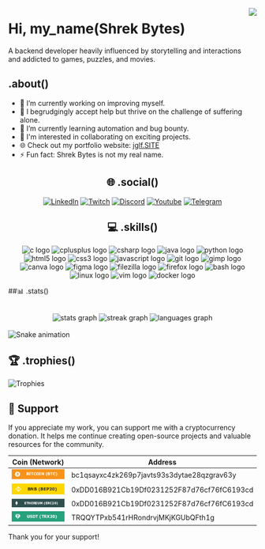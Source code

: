 <p align="right">
  <img align="right" height="185" src="https://media.giphy.com/media/TEnXkcsHrP4YedChhA/giphy.gif">
</p>

# Hi, my_name(Shrek Bytes)

A backend developer heavily influenced by storytelling and interactions and addicted to games, puzzles, and movies.

## .about()

- 🔭 I’m currently working on improving myself.
- 🤝 I begrudgingly accept help but thrive on the challenge of suffering alone.
- 🌱 I’m currently learning automation and bug bounty.
- 🚀 I'm interested in collaborating on exciting projects.
- 🌐 Check out my portfolio website: [jglf.SITE](https://jglf.site)
- ⚡ Fun fact: Shrek Bytes is not my real name.


<div align="center">

## 🌐 .social()

[![LinkedIn](https://img.shields.io/static/v1?message=LinkedIn&logo=linkedin&label=&color=0077B5&logoColor=white&labelColor=&style=for-the-badge)](https://example.com/my-username)
[![Twitch](https://img.shields.io/static/v1?message=Twitch&logo=twitch&label=&color=9146FF&logoColor=white&labelColor=&style=for-the-badge)](https://example.com/my-username)
[![Discord](https://img.shields.io/static/v1?message=Discord&logo=discord&label=&color=7289DA&logoColor=white&labelColor=&style=for-the-badge)](https://example.com/my-username)
[![Youtube](https://img.shields.io/static/v1?message=Youtube&logo=youtube&label=&color=FF0000&logoColor=white&labelColor=&style=for-the-badge)](https://example.com/my-username)
[![Telegram](https://img.shields.io/static/v1?message=Telegram&logo=telegram&label=&color=2CA5E0&logoColor=white&labelColor=&style=for-the-badge)](https://example.com/my-username)

</div>

<div align="center">

## 💻 .skills()

<img src="https://cdn.jsdelivr.net/gh/devicons/devicon/icons/c/c-original.svg" height="50" width="65" alt="c logo" />
<img src="https://cdn.jsdelivr.net/gh/devicons/devicon/icons/cplusplus/cplusplus-original.svg" height="50" width="65" alt="cplusplus logo" />
<img src="https://cdn.jsdelivr.net/gh/devicons/devicon/icons/csharp/csharp-original.svg" height="50" width="65" alt="csharp logo" />
<img src="https://cdn.jsdelivr.net/gh/devicons/devicon/icons/java/java-original.svg" height="50" width="65" alt="java logo" />
<img src="https://cdn.jsdelivr.net/gh/devicons/devicon/icons/python/python-original.svg" height="50" width="65" alt="python logo" />
<img src="https://cdn.jsdelivr.net/gh/devicons/devicon/icons/html5/html5-original.svg" height="50" width="65" alt="html5 logo" />
<img src="https://cdn.jsdelivr.net/gh/devicons/devicon/icons/css3/css3-original.svg" height="50" width="65" alt="css3 logo" />
<img src="https://cdn.jsdelivr.net/gh/devicons/devicon/icons/javascript/javascript-original.svg" height="50" width="65" alt="javascript logo" />
<img src="https://cdn.jsdelivr.net/gh/devicons/devicon/icons/git/git-original.svg" height="50" width="65" alt="git logo" />
<img src="https://cdn.jsdelivr.net/gh/devicons/devicon/icons/gimp/gimp-original.svg" height="50" width="65" alt="gimp logo" />
<img src="https://cdn.jsdelivr.net/gh/devicons/devicon/icons/canva/canva-original.svg" height="50" width="65" alt="canva logo" />
<img src="https://cdn.jsdelivr.net/gh/devicons/devicon/icons/figma/figma-original.svg" height="50" width="65" alt="figma logo" />
<img src="https://cdn.jsdelivr.net/gh/devicons/devicon/icons/filezilla/filezilla-plain.svg" height="50" width="65" alt="filezilla logo" />
<img src="https://cdn.jsdelivr.net/gh/devicons/devicon/icons/firefox/firefox-original.svg" height="50" width="65" alt="firefox logo" />
<img src="https://cdn.jsdelivr.net/gh/devicons/devicon/icons/bash/bash-original.svg" height="50" width="65" alt="bash logo" />
<img src="https://cdn.jsdelivr.net/gh/devicons/devicon/icons/linux/linux-original.svg" height="50" width="65" alt="linux logo" />
<img src="https://cdn.jsdelivr.net/gh/devicons/devicon/icons/vim/vim-original.svg" height="50" width="65" alt="vim logo" />
<img src="https://cdn.jsdelivr.net/gh/devicons/devicon/icons/docker/docker-original.svg" height="50" width="65" alt="docker logo" />

</div>



##📊 .stats()

<br clear="both">

<div align="center">
  <img src="https://github-readme-stats.vercel.app/api?username=ShrekBytes&hide_title=false&hide_rank=false&show_icons=true&include_all_commits=true&count_private=true&disable_animations=false&theme=react&locale=en&hide_border=true&order=1" height="150" alt="stats graph"  />
  <img src="https://streak-stats.demolab.com?user=ShrekBytes&locale=en&mode=daily&theme=react&hide_border=true&border_radius=5&order=3" height="150" alt="streak graph"  />
  <img src="https://github-readme-stats.vercel.app/api/top-langs?username=ShrekBytes&locale=en&hide_title=false&layout=compact&card_width=320&langs_count=5&theme=react&hide_border=true&order=2" height="150" alt="languages graph"  />
</div>

<br clear="both">

<img src="https://raw.githubusercontent.com/ShrekBytes/ShrekBytes/output/snake.svg" alt="Snake animation" />

###

## 🏆 .trophies()

<div align="left">

![Trophies](https://github-profile-trophy.vercel.app/?username=ShrekBytes&theme=onedark&no-frame=true&no-bg=false&margin-w=4)

</div>

## 🎁 Support

If you appreciate my work, you can support me with a cryptocurrency donation. It helps me continue creating open-source projects and valuable resources for the community.

| Coin (Network) | Address                                   |
| -------------- | ----------------------------------------- |
| ![Bitcoin Logo](images/icons/btc.png)       | bc1qsayxc4zk269p7javts93s3dytae28qzgrav63y |
| ![Binance Coin Logo](images/icons/bnb.png)  | 0xDD016B921Cb19Df0231252F87d76cf76fC6193cd |
| ![Ethereum Logo](images/icons/ether.png)    | 0xDD016B921Cb19Df0231252F87d76cf76fC6193cd |
| ![Tether Logo](images/icons/usdt.png)       | TRQQYTPxb541rHRondrvjMKjKGUbQFth1g         |

Thank you for your support!
